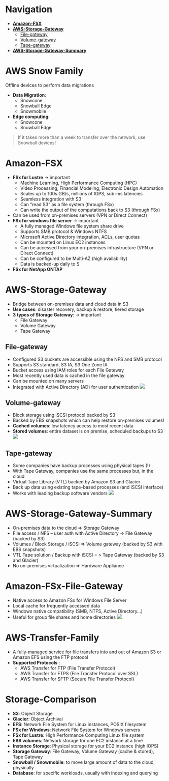 # Navigation
- [**Amazon-FSX**](#Amazon-FSX)
- [**AWS-Storage-Gateway**](#AWS-Storage-Gateway)
	- [File-gateway](#File-gateway)
	- [Volume-gateway](#Volume-gateway)
	- [Tape-gateway](#Tape-gateway)
- [**AWS-Storage-Gateway-Summary**](#AWS-Storage-Gateway-Summary)
# AWS Snow Family
Offline devices to perform data migrations  
- **Data Migration**:
	- Snowcone
	- Snowball Edge
	- Snowmobile
- **Edge computing**:
	- Snowcone
	- Snowball Edge
> If it takes more than a week to transfer over the network, use Snowball devices!
# Amazon-FSX 
- **FSx for Lustre** -> important
	- Machine Learning, High Performance Computing (HPC)  
	- Video Processing, Financial Modeling, Electronic Design Automation  
	- Scales up to 100s GB/s, millions of IOPS, sub-ms latencies
	- Seamless integration with S3  
	- Can “read S3” as a file system (through FSx)  
	- Can write the output of the computations back to S3 (through FSx)  
- Can be used from on-premises servers (VPN or Direct Connect)
- **FSx for windows file server** -> important
	- A fully managed Windows file system share drive  
	- Supports SMB protocol & Windows NTFS  
	- Microsoft Active Directory integration, ACLs, user quotas  
	- Can be mounted on Linux EC2 instances
	- Can be accessed from your on-premises infrastructure (VPN or Direct Connect)  
	- Can be configured to be Multi-AZ (high availability)  
	- Data is backed-up daily to S
- **FSx for NetApp ONTAP**
# AWS-Storage-Gateway
- Bridge between on-premises data and cloud data in S3  
- **Use cases**: disaster recovery, backup & restore, tiered storage  
- **3 types of Storage Gateway**:  -> important
	- File Gateway 
	- Volume Gateway  
	- Tape Gateway
## File-gateway
- Configured S3 buckets are accessible using the NFS and SMB protocol  
- Supports S3 standard, S3 IA, S3 One Zone IA  
- Bucket access using IAM roles for each File Gateway  
- Most recently used data is cached in the file gateway  
- Can be mounted on many servers  
- Integrated with Active Directory (AD) for user authentication
![](https://i.imgur.com/xQTrImQ.png)
## Volume-gateway
- Block storage using iSCSI protocol backed by S3  
- Backed by EBS snapshots which can help restore on-premises volumes!  
- **Cached volumes**: low latency access to most recent data  
- **Stored volumes**: entire dataset is on premise, scheduled backups to S3
![](https://i.imgur.com/8J6iVUk.png)
## Tape-gateway
- Some companies have backup processes using physical tapes (!)  
- With Tape Gateway, companies use the same processes but, in the cloud  
- Virtual Tape Library (VTL) backed by Amazon S3 and Glacier  
- Back up data using existing tape-based processes (and iSCSI interface)  
- Works with leading backup software vendors
![](https://i.imgur.com/3wLg3zQ.png)
# AWS-Storage-Gateway-Summary  
- On-premises data to the cloud => Storage Gateway  
- File access / NFS – user auth with Active Directory => File Gateway (backed by S3)  
- Volumes / Block Storage / iSCSI => Volume gateway (backed by S3 with EBS snapshots)  
- VTL Tape solution / Backup with iSCSI = > Tape Gateway (backed by S3 and Glacier)  
- No on-premises virtualization => Hardware Appliance
# Amazon-FSx-File-Gateway  
- Native access to Amazon FSx for Windows File Server  
- Local cache for frequently accessed data  
- Windows native compatibility (SMB, NTFS, Active Directory...)  
- Useful for group file shares and home directories
![](https://i.imgur.com/YnWRIJV.png)

# AWS-Transfer-Family  
- A fully-managed service for file transfers into and out of Amazon S3 or  Amazon EFS using the FTP protocol  
- **Supported Protocols** :
	- AWS Transfer for FTP (File Transfer Protocol)  
	- AWS Transfer for FTPS (File Transfer Protocol over SSL) 
	- AWS Transfer for SFTP (Secure File Transfer Protocol)
# Storage-Comparison  
- **S3**: Object Storage  
- **Glacier**: Object Archival  
- **EFS**: Network File System for Linux instances, POSIX filesystem  
- **FSx for Windows**: Network File System for Windows servers  
- **FSx for Lustre**: High Performance Computing Linux file system  
- **EBS volumes**: Network storage for one EC2 instance at a time  
- **Instance Storage**: Physical storage for your EC2 instance (high IOPS)  
- **Storage Gateway**: File Gateway, Volume Gateway (cache & stored), Tape Gateway  
- **Snowball / Snowmobile**: to move large amount of data to the cloud, physically  
- **Database**: for specific workloads, usually with indexing and querying
